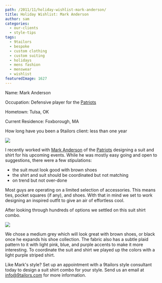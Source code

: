 ```yaml
---
path: /2011/11/holiday-wishlist-mark-anderson/
title: Holiday Wishlist: Mark Anderson
author: sam
categories: 
  - our-clients
  - style-tips
tags: 
  - 9tailors
  - bespoke
  - custom clothing
  - custom suiting
  - holidays
  - mens fashion
  - menswear
  - wishlist
featuredImage: 1627
---
```

Name: Mark Anderson

Occupation: Defensive player for the [Patriots](http://www.patriots.com/)

Hometown: Tulsa, OK

Current Residence: Foxborough, MA

How long have you been a 9tailors client: less than one year

[![](http://1.bp.blogspot.com/-qvNGjJaCd3c/TtensExn5xI/AAAAAAAABBw/WsQGWfIArcM/s400/markanderson.jpg)](http://1.bp.blogspot.com/-qvNGjJaCd3c/TtensExn5xI/AAAAAAAABBw/WsQGWfIArcM/s1600/markanderson.jpg)

I recently worked with [Mark Anderson](http://www.patriots.com/team/roster/Mark-Anderson/6744de75-e9f8-4a1e-b3a9-6088f1aa5007) of the [Patriots](http://www.patriots.com/) designing a suit and shirt for his upcoming events. While he was mostly easy going and open to suggestions, there were a few stipulations:

*   the suit must look good with brown shoes
*   the shirt and suit should be coordinated but not matching
*   on trend but not over-done

Most guys are operating on a limited selection of accessories. This means ties, pocket squares (if any), and shoes. With that in mind we set to work designing an inspired outfit to give an air of effortless cool.

After looking through hundreds of options we settled on this suit shirt combo.

[![](http://3.bp.blogspot.com/-g3t5--PBzIg/TtVJ5gSp4qI/AAAAAAAABBk/um6njIYOvKM/s400/m_anderson.jpg)](http://3.bp.blogspot.com/-g3t5--PBzIg/TtVJ5gSp4qI/AAAAAAAABBk/um6njIYOvKM/s1600/m_anderson.jpg)

We chose a medium grey which will look great with brown shoes, or black once he expands his shoe collection. The fabric also has a subtle plaid pattern to it with light pink, blue, and purple accents to make it more interesting. To coordinate the suit and shirt we played up the colors with a light purple striped shirt.

Like Mark's style? Set up an appointment with a 9tailors style consultant today to design a suit shirt combo for your style. Send us an email at [info@9tailors.com](http://9tailors.blogspot.com/info@9tailors.com) for more information.